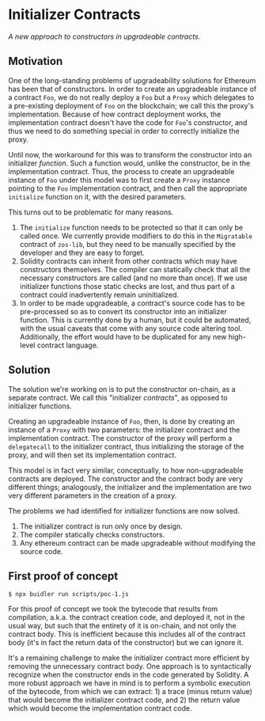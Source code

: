 # Initializer Contracts

*A new approach to constructors in upgradeable contracts.*


## Motivation

One of the long-standing problems of upgradeability solutions for Ethereum has
been that of constructors. In order to create an upgradeable instance of a
contract `Foo`, we do not really deploy a `Foo` but a `Proxy` which delegates
to a pre-existing deployment of `Foo` on the blockchain; we call this the
proxy's implementation. Because of how contract deployment works, the
implementation contract doesn't have the code for `Foo`'s constructor, and thus
we need to do something special in order to correctly initialize the proxy.

Until now, the workaround for this was to transform the constructor into an
initializer _function_. Such a function would, unlike the constructor, be in
the implementation contract. Thus, the process to create an upgradeable
instance of `Foo` under this model was to first create a `Proxy` instance
pointing to the `Foo` implementation contract, and then call the appropriate
`initialize` function on it, with the desired parameters.

This turns out to be problematic for many reasons.

1) The `initialize` function needs to be protected so that it can only be called
   once. We currently provide modifiers to do this in the `Migratable` contract
   of `zos-lib`, but they need to be manually specified by the developer and
   they are easy to forget.
2) Solidity contracts can inherit from other contracts which may have
   constructors themselves. The compiler can statically check that all the
   necessary constructors are called (and no more than once). If we use
   initializer functions those static checks are lost, and thus part of a
   contract could inadvertently remain uninitialized.
3) In order to be made upgradeable, a contract's source code has to be
   pre-processed so as to convert its constructor into an initializer function.
   This is currently done by a human, but it could be automated, with the usual
   caveats that come with any source code altering tool. Additionally, the
   effort would have to be duplicated for any new high-level contract language.
   

## Solution

The solution we're working on is to put the constructor on-chain, as a separate
contract. We call this "initializer _contracts_", as opposed to initializer
functions.

Creating an upgradeable instance of `Foo`, then, is done by creating an
instance of a `Proxy` with two parameters: the initializer contract and the
implementation contract. The constructor of the proxy will perform a
`delegatecall` to the initializer contract, thus initializing the storage of
the proxy, and will then set its implementation contract.

This model is in fact very similar, conceptually, to how non-upgradeable
contracts are deployed. The constructor and the contract body are very
different things; analogously, the initializer and the implementation are two
very different parameters in the creation of a proxy.

The problems we had identified for initializer functions are now solved.

1) The initializer contract is run only once by design.
2) The compiler statically checks constructors.
3) Any ethereum contract can be made upgradeable without modifying the source
code.


## First proof of concept

```
$ npx buidler run scripts/poc-1.js
```

For this proof of concept we took the bytecode that results from compilation,
a.k.a. the contract creation code, and deployed it, not in the usual way, but
such that the entirety of it is on-chain, and not only the contract body. This
is inefficient because this includes all of the contract body (it's in fact the
return data of the constructor) but we can ignore it.

It's a remaining challenge to make the initializer contract more efficient by
removing the unnecessary contract body. One approach is to syntactically
recognize when the constructor ends in the code generated by Solidity. A more
robust approach we have in mind is to perform a symbolic execution of the
bytecode, from which we can extract: 1) a trace (minus return value) that would
become the initializer contract code, and 2) the return value which would
become the implementation contract code.
